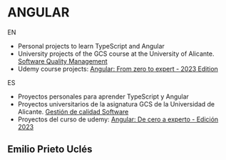 # ANGULAR

EN
- Personal projects to learn TypeScript and Angular
- University projects of the GCS course at the University of Alicante. [Software Quality Management](https://cvnet.cpd.ua.es/Guia-Docente/?wlengua=en&wcodasi=34041&scaca=2023-24)
- Udemy course projects: [Angular: From zero to expert - 2023 Edition](https://www.udemy.com/course/angular-fernando-herrera/)

ES
- Proyectos personales para aprender TypeScript y Angular
- Proyectos universitarios de la asignatura GCS de la Universidad de Alicante. [Gestión de calidad Software](https://cvnet.cpd.ua.es/Guia-Docente/GuiaDocente/Index?wlengua=es&wcodasi=34041&scaca=2023-24)
- Proyectos del curso de udemy: [Angular: De cero a experto - Edición 2023](https://www.udemy.com/course/angular-fernando-herrera/)

## Emilio Prieto Uclés
